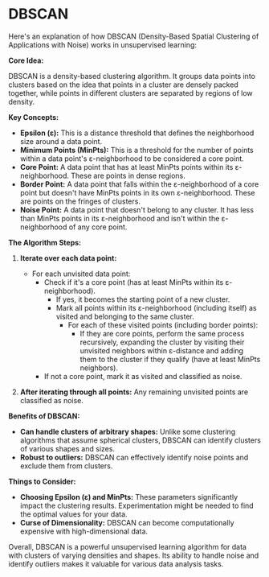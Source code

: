 # DBSCAN

Here's an explanation of how DBSCAN (Density-Based Spatial Clustering of Applications with Noise) works in unsupervised learning:

**Core Idea:**

DBSCAN is a density-based clustering algorithm. It groups data points into clusters based on the idea that points in a cluster are densely packed together, while points in different clusters are separated by regions of low density.

**Key Concepts:**

- **Epsilon (ε):** This is a distance threshold that defines the neighborhood size around a data point.
- **Minimum Points (MinPts):** This is a threshold for the number of points within a data point's ε-neighborhood to be considered a core point.
- **Core Point:** A data point that has at least MinPts points within its ε-neighborhood. These are points in dense regions.
- **Border Point:** A data point that falls within the ε-neighborhood of a core point but doesn't have MinPts points in its own ε-neighborhood. These are points on the fringes of clusters.
- **Noise Point:** A data point that doesn't belong to any cluster. It has less than MinPts points in its ε-neighborhood and isn't within the ε-neighborhood of any core point.

**The Algorithm Steps:**

1. **Iterate over each data point:**
    - For each unvisited data point:
        - Check if it's a core point (has at least MinPts within its ε-neighborhood).
            - If yes, it becomes the starting point of a new cluster.
            - Mark all points within its ε-neighborhood (including itself) as visited and belonging to the same cluster.
                - For each of these visited points (including border points):
                    - If they are core points, perform the same process recursively, expanding the cluster by visiting their unvisited neighbors within ε-distance and adding them to the cluster if they qualify (have at least MinPts neighbors).
        - If not a core point, mark it as visited and classified as noise.

2. **After iterating through all points:** Any remaining unvisited points are classified as noise.

**Benefits of DBSCAN:**

- **Can handle clusters of arbitrary shapes:** Unlike some clustering algorithms that assume spherical clusters, DBSCAN can identify clusters of various shapes and sizes.
- **Robust to outliers:** DBSCAN can effectively identify noise points and exclude them from clusters.

**Things to Consider:**

- **Choosing Epsilon (ε) and MinPts:** These parameters significantly impact the clustering results. Experimentation might be needed to find the optimal values for your data.
- **Curse of Dimensionality:** DBSCAN can become computationally expensive with high-dimensional data.

Overall, DBSCAN is a powerful unsupervised learning algorithm for data with clusters of varying densities and shapes. Its ability to handle noise and identify outliers makes it valuable for various data analysis tasks.
